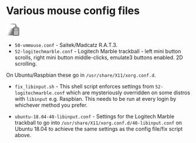 # Various mouse config files

![Mouse](../images/icons/mouse-crop.gif)

* `50-vmmouse.conf` - Saitek/Madcatz R.A.T.3.
* `52-logitechmarble.conf` - Logitech Marble trackball - left mini button scrolls, right mini button middle-clicks, emulate3 buttons enabled. 2D scrolling.

On Ubuntu/Raspbian these go in `/usr/share/X11/xorg.conf.d`.

* `fix_libinput.sh` - This shell script enforces settings from `52-logitechmarble.conf` which are mysteriously overridden on some distros with `libinput` e.g. Raspbian.  This needs to be run at every login by whichever method you prefer.

* `ubuntu-18.04-40-libinput.conf` - Settings for the Logitech Marble trackball to go into `/usr/share/X11/xorg.conf.d/40-libinput.conf` on Ubuntu 18.04 to achieve the same settings as the config file/fix script above.
